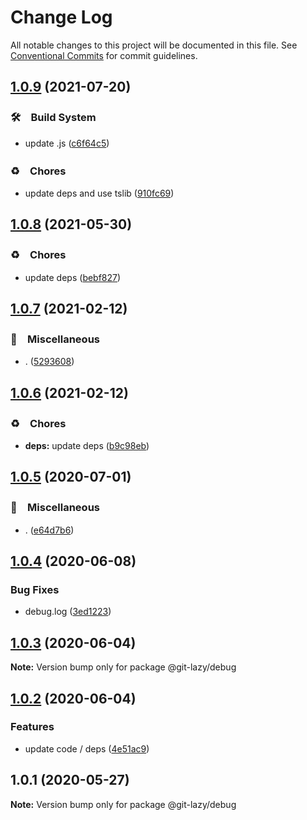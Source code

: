 # Change Log

All notable changes to this project will be documented in this file.
See [Conventional Commits](https://conventionalcommits.org) for commit guidelines.

## [1.0.9](https://github.com/bluelovers/ws-git-lazy/compare/@git-lazy/debug@1.0.8...@git-lazy/debug@1.0.9) (2021-07-20)


### 🛠　Build System

* update .js ([c6f64c5](https://github.com/bluelovers/ws-git-lazy/commit/c6f64c52d8aafa63d2e4424bdc36192fe413733f))


### ♻️　Chores

* update deps and use tslib ([910fc69](https://github.com/bluelovers/ws-git-lazy/commit/910fc69537675a16bd0c27bf8d6878196eee51d6))





## [1.0.8](https://github.com/bluelovers/ws-git-lazy/compare/@git-lazy/debug@1.0.7...@git-lazy/debug@1.0.8) (2021-05-30)


### ♻️　Chores

* update deps ([bebf827](https://github.com/bluelovers/ws-git-lazy/commit/bebf827337a43b26600b329275000e43bc9707a7))





## [1.0.7](https://github.com/bluelovers/ws-git-lazy/compare/@git-lazy/debug@1.0.6...@git-lazy/debug@1.0.7) (2021-02-12)


### 🔖　Miscellaneous

* . ([5293608](https://github.com/bluelovers/ws-git-lazy/commit/529360849e1fb6e74278be035363614635572081))





## [1.0.6](https://github.com/bluelovers/ws-git-lazy/compare/@git-lazy/debug@1.0.5...@git-lazy/debug@1.0.6) (2021-02-12)


### ♻️　Chores

* **deps:** update deps ([b9c98eb](https://github.com/bluelovers/ws-git-lazy/commit/b9c98ebff556f7eb0e62dd8bb7889fd43e9698c4))





## [1.0.5](https://github.com/bluelovers/ws-git-lazy/compare/@git-lazy/debug@1.0.4...@git-lazy/debug@1.0.5) (2020-07-01)


### 🔖　Miscellaneous

* . ([e64d7b6](https://github.com/bluelovers/ws-git-lazy/commit/e64d7b630e602b519955a36b77bdc0dd7de6d981))





## [1.0.4](https://github.com/bluelovers/ws-git-lazy/compare/@git-lazy/debug@1.0.3...@git-lazy/debug@1.0.4) (2020-06-08)


### Bug Fixes

* debug.log ([3ed1223](https://github.com/bluelovers/ws-git-lazy/commit/3ed1223123c78a9f49ea4eed90bdc7e8b5568d89))





## [1.0.3](https://github.com/bluelovers/ws-git-lazy/compare/@git-lazy/debug@1.0.2...@git-lazy/debug@1.0.3) (2020-06-04)

**Note:** Version bump only for package @git-lazy/debug





## [1.0.2](https://github.com/bluelovers/ws-git-lazy/compare/@git-lazy/debug@1.0.1...@git-lazy/debug@1.0.2) (2020-06-04)


### Features

* update code / deps ([4e51ac9](https://github.com/bluelovers/ws-git-lazy/commit/4e51ac92473ecd9d855c0fdbe52530a1b9d4ca82))





## 1.0.1 (2020-05-27)

**Note:** Version bump only for package @git-lazy/debug
